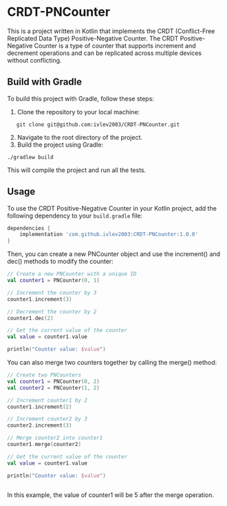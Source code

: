 # CRDT-PNCounter

This is a project written in Kotlin that implements the CRDT (Conflict-Free Replicated Data Type) Positive-Negative Counter. The CRDT Positive-Negative Counter is a type of counter that supports increment and decrement operations and can be replicated across multiple devices without conflicting.

## Build with Gradle

To build this project with Gradle, follow these steps:

1. Clone the repository to your local machine:
```
   git clone git@github.com:ivlev2003/CRDT-PNCounter.git
```
2. Navigate to the root directory of the project.
3. Build the project using Gradle:
```
./gradlew build
```
This will compile the project and run all the tests.

## Usage

To use the CRDT Positive-Negative Counter in your Kotlin project, add the following dependency to your `build.gradle` file:

```groovy
dependencies {
    implementation 'com.github.ivlev2003:CRDT-PNCounter:1.0.0'
}
```
Then, you can create a new PNCounter object and use the increment() and dec() methods to modify the counter:
```kotlin
// Create a new PNCounter with a unique ID
val counter1 = PNCounter(0, 1)

// Increment the counter by 3
counter1.increment(3)

// Decrement the counter by 2
counter1.dec(2)

// Get the current value of the counter
val value = counter1.value

println("Counter value: $value")
```
You can also merge two counters together by calling the merge() method:
```kotlin
// Create two PNCounters
val counter1 = PNCounter(0, 2)
val counter2 = PNCounter(1, 2)

// Increment counter1 by 2
counter1.increment(2)

// Increment counter2 by 3
counter2.increment(3)

// Merge counter2 into counter1
counter1.merge(counter2)

// Get the current value of the counter
val value = counter1.value

println("Counter value: $value")
    
```
In this example, the value of counter1 will be 5 after the merge operation.
